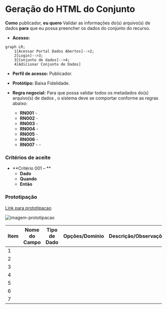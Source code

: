 # Geração do HTML do Conjunto

**Como** publicador, **eu quero**  Validar as informações do(s) arquivo(s) de dados  **para** que eu possa preencher os dados do conjunto do recurso. 

- **Acesso:** 

```mermaid
graph LR;
    1[Acessar Portal Dados Abertos]-->2;
    2[Login]-->3;
    3[Conjunto de dados]-->4;
    4[Adicionar Conjunto de Dados]
```


- **Perfil de acesso:** Publicador. 
- **Protótipo:** Baixa Fidelidade.

- **Regra negocial:** Para que possa validar todos os metadados do(s) arquivo(s) de dados , o sistema deve se comportar conforme as regras abaixo:
	- **RN001** -
	- **RN002** - 
	- **RN003** - 
	- **RN004** - 
    - **RN005** - 
	- **RN006** - 
	- **RN007** - 	- 
 
### Critérios de aceite

- **Critério 001 – **
	- **Dado**  
	- **Quando** 
	- **Então** 

### Prototipação

[Link para prototipacao](https://www.figma.com/proto/X0SZVAiL6Auf6pqssoewnn/SEPLAG-CKAN?node-id=2%3A387&scaling=min-zoom&page-id=2%3A387&starting-point-node-id=217%3A1115)

![imagem-prototipacao](/assets/figura_01.png)

| Item |                        Nome do Campo                        | Tipo de Dado | Opções/Domínio |     Descrição/Observações      |
|------|-------------------------------------------------------------|------------------|----------------|--------------------------------|
|    1 |                  |              |         | 
|    2 |               |               |            | |
|    3 |  |              |             |  |
|    4 |   |               |             |  |
|    5 |                          |                 |            | |
|    6 |   |               |             |  |	
|    7 |   |             |           |  |